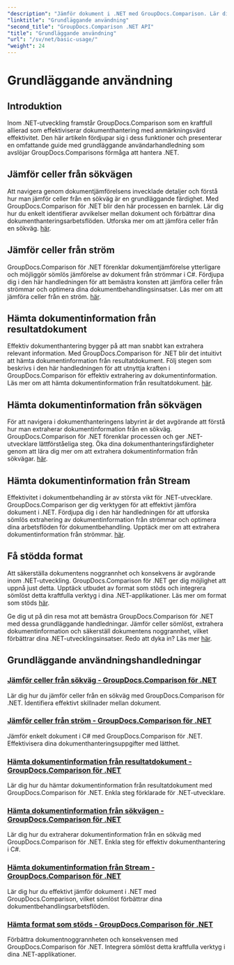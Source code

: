 ```yaml
---
"description": "Jämför dokument i .NET med GroupDocs.Comparison. Lär dig grundläggande användarhandledning som täcker celljämförelse, extrahering av dokumentinformation och format som stöds."
"linktitle": "Grundläggande användning"
"second_title": "GroupDocs.Comparison .NET API"
"title": "Grundläggande användning"
"url": "/sv/net/basic-usage/"
"weight": 24
---
```


# Grundläggande användning

## Introduktion

Inom .NET-utveckling framstår GroupDocs.Comparison som en kraftfull allierad som effektiviserar dokumenthantering med anmärkningsvärd effektivitet. Den här artikeln fördjupar sig i dess funktioner och presenterar en omfattande guide med grundläggande användarhandledning som avslöjar GroupDocs.Comparisons förmåga att hantera .NET.

## Jämför celler från sökvägen
Att navigera genom dokumentjämförelsens invecklade detaljer och förstå hur man jämför celler från en sökväg är en grundläggande färdighet. Med GroupDocs.Comparison för .NET blir den här processen en barnlek. Lär dig hur du enkelt identifierar avvikelser mellan dokument och förbättrar dina dokumenthanteringsarbetsflöden. Utforska mer om att jämföra celler från en sökväg. [här](./compare-cells-from-path/).

## Jämför celler från ström
GroupDocs.Comparison för .NET förenklar dokumentjämförelse ytterligare och möjliggör sömlös jämförelse av dokument från strömmar i C#. Fördjupa dig i den här handledningen för att bemästra konsten att jämföra celler från strömmar och optimera dina dokumentbehandlingsinsatser. Läs mer om att jämföra celler från en ström. [här](./compare-cells-from-stream/).

## Hämta dokumentinformation från resultatdokument
Effektiv dokumenthantering bygger på att man snabbt kan extrahera relevant information. Med GroupDocs.Comparison för .NET blir det intuitivt att hämta dokumentinformation från resultatdokument. Följ stegen som beskrivs i den här handledningen för att utnyttja kraften i GroupDocs.Comparison för effektiv extrahering av dokumentinformation. Läs mer om att hämta dokumentinformation från resultatdokument. [här](./get-document-info-from-result-document/).

## Hämta dokumentinformation från sökvägen
För att navigera i dokumenthanteringens labyrint är det avgörande att förstå hur man extraherar dokumentinformation från en sökväg. GroupDocs.Comparison för .NET förenklar processen och ger .NET-utvecklare lättförståeliga steg. Öka dina dokumenthanteringsfärdigheter genom att lära dig mer om att extrahera dokumentinformation från sökvägar. [här](./get-document-info-from-path/).

## Hämta dokumentinformation från Stream
Effektivitet i dokumentbehandling är av största vikt för .NET-utvecklare. GroupDocs.Comparison ger dig verktygen för att effektivt jämföra dokument i .NET. Fördjupa dig i den här handledningen för att utforska sömlös extrahering av dokumentinformation från strömmar och optimera dina arbetsflöden för dokumentbehandling. Upptäck mer om att extrahera dokumentinformation från strömmar. [här](./get-document-info-from-stream/).

## Få stödda format
Att säkerställa dokumentens noggrannhet och konsekvens är avgörande inom .NET-utveckling. GroupDocs.Comparison för .NET ger dig möjlighet att uppnå just detta. Upptäck utbudet av format som stöds och integrera sömlöst detta kraftfulla verktyg i dina .NET-applikationer. Läs mer om format som stöds [här](./get-supported-formats/).

Ge dig ut på din resa mot att bemästra GroupDocs.Comparison för .NET med dessa grundläggande handledningar. Jämför celler sömlöst, extrahera dokumentinformation och säkerställ dokumentens noggrannhet, vilket förbättrar dina .NET-utvecklingsinsatser. Redo att dyka in? Läs mer [här](https://tutorials.groupdocs.com/comparison/net).
## Grundläggande användningshandledningar
### [Jämför celler från sökväg - GroupDocs.Comparison för .NET](./compare-cells-from-path/)
Lär dig hur du jämför celler från en sökväg med GroupDocs.Comparison för .NET. Identifiera effektivt skillnader mellan dokument.
### [Jämför celler från ström - GroupDocs.Comparison för .NET](./compare-cells-from-stream/)
Jämför enkelt dokument i C# med GroupDocs.Comparison för .NET. Effektivisera dina dokumenthanteringsuppgifter med lätthet.
### [Hämta dokumentinformation från resultatdokument - GroupDocs.Comparison för .NET](./get-document-info-from-result-document/)
Lär dig hur du hämtar dokumentinformation från resultatdokument med GroupDocs.Comparison för .NET. Enkla steg förklarade för .NET-utvecklare.
### [Hämta dokumentinformation från sökvägen - GroupDocs.Comparison för .NET](./get-document-info-from-path/)
Lär dig hur du extraherar dokumentinformation från en sökväg med GroupDocs.Comparison för .NET. Enkla steg för effektiv dokumenthantering i C#.
### [Hämta dokumentinformation från Stream - GroupDocs.Comparison för .NET](./get-document-info-from-stream/)
Lär dig hur du effektivt jämför dokument i .NET med GroupDocs.Comparison, vilket sömlöst förbättrar dina dokumentbehandlingsarbetsflöden.
### [Hämta format som stöds - GroupDocs.Comparison för .NET](./get-supported-formats/)
Förbättra dokumentnoggrannheten och konsekvensen med GroupDocs.Comparison för .NET. Integrera sömlöst detta kraftfulla verktyg i dina .NET-applikationer.